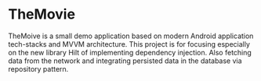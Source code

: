 # TheMovie
TheMoive is a small demo application based on modern Android application tech-stacks and MVVM architecture. This project is for focusing especially on the new library Hilt of implementing dependency injection. Also fetching data from the network and integrating persisted data in the database via repository pattern.
